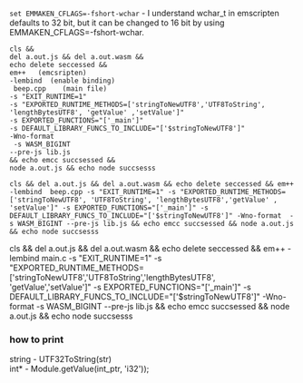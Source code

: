 `set EMMAKEN_CFLAGS=-fshort-wchar` - I understand wchar_t in emscripten defaults to 32 bit, but it can be changed to 16 bit by using EMMAKEN_CFLAGS=-fshort-wchar. 

```
cls &&
del a.out.js && del a.out.wasm &&
echo delete seccessed &&
em++   (emcsripten)
-lembind  (enable binding)
 beep.cpp    (main file)
-s "EXIT_RUNTIME=1"   
-s "EXPORTED_RUNTIME_METHODS=['stringToNewUTF8','UTF8ToString', 'lengthBytesUTF8', 'getValue' ,'setValue']"
-s EXPORTED_FUNCTIONS="['_main']"
-s DEFAULT_LIBRARY_FUNCS_TO_INCLUDE="['$stringToNewUTF8']"
-Wno-format
 -s WASM_BIGINT
--pre-js lib.js
&& echo emcc succsessed &&
node a.out.js && echo node succsesss
```
`cls && del a.out.js && del a.out.wasm && echo delete seccessed && em++ -lembind  beep.cpp -s "EXIT_RUNTIME=1" -s "EXPORTED_RUNTIME_METHODS=['stringToNewUTF8', 'UTF8ToString', 'lengthBytesUTF8','getValue' , 'setValue']" -s EXPORTED_FUNCTIONS="['_main']" -s DEFAULT_LIBRARY_FUNCS_TO_INCLUDE="['$stringToNewUTF8']" -Wno-format  -s WASM_BIGINT --pre-js lib.js && echo emcc succsessed && node a.out.js && echo node succsesss `

cls && del a.out.js && del a.out.wasm && echo delete seccessed && em++ -lembind main.c -s "EXIT_RUNTIME=1" -s "EXPORTED_RUNTIME_METHODS=['stringToNewUTF8','UTF8ToString','lengthBytesUTF8', 'getValue','setValue']" -s EXPORTED_FUNCTIONS="['_main']" -s DEFAULT_LIBRARY_FUNCS_TO_INCLUDE="['$stringToNewUTF8']" -Wno-format  -s WASM_BIGINT --pre-js lib.js && echo emcc succsessed && node a.out.js && echo node succsesss


### how to print 
string - UTF32ToString(str) \
int* - Module.getValue(int_ptr, 'i32'));
